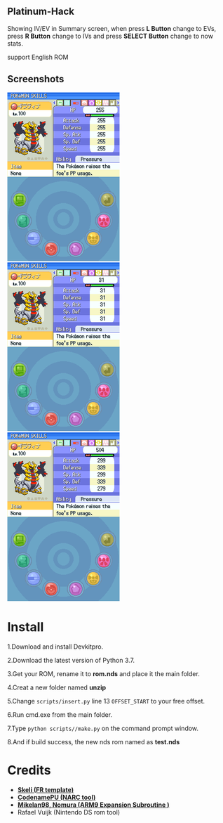 ## Platinum-Hack
Showing IV/EV in Summary screen, when press **L Button** change to EVs, press **R Button** change to IVs and press  **SELECT Button** change to now stats.

support English ROM

## Screenshots
![Screenshots1](https://github.com/Bubble791/Platinum-Hack/blob/English-version/Screenshots/test__24239.png)
![Screenshots1](https://github.com/Bubble791/Platinum-Hack/blob/English-version/Screenshots/test__24255.png)
![Screenshots1](https://github.com/Bubble791/Platinum-Hack/blob/English-version/Screenshots/test__24271.png)

# Install
 1.Download and install Devkitpro. 
 
 2.Download the latest version of Python 3.7.
 
 3.Get your ROM, rename it to **rom.nds** and place it the main folder.
 
 4.Creat a new folder named **unzip**
 
 5.Change `scripts/insert.py` line 13 `OFFSET_START` to your free offset.
 
 6.Run cmd.exe from the main folder.
 
 7.Type `python scripts//make.py` on the command prompt window.
 
 8.And if build success, the new nds rom named as **test.nds**


# Credits
* [**Skeli (FR template)**][CFRU]
* [**CodenamePU (NARC tool)**][G5T]
* [**Mikelan98, Nomura (ARM9 Expansion Subroutine )**][ARM9]
* Rafael Vuijk (Nintendo DS rom tool)


[CFRU]: https://github.com/Skeli789/Complete-Fire-Red-Upgrade
[G5T]: https://github.com/CodenamePU/Gen5Tools
[ARM9]: https://pokehacking.com/tutorials/ramexpansion/

